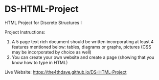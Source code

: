 # DS-HTML-Project
HTML Project for Discrete Structures I

Project Instructions:
1. A 5 page text rich document should be written incorporating at least 4 features mentioned below: tables, diagrams or graphs, pictures (CSS may be incorporated by choice as well)
2. You can create your own website and create a page (showing that you know how to type in HTML)

Live Website:
https://the4thdave.github.io/DS-HTML-Project
